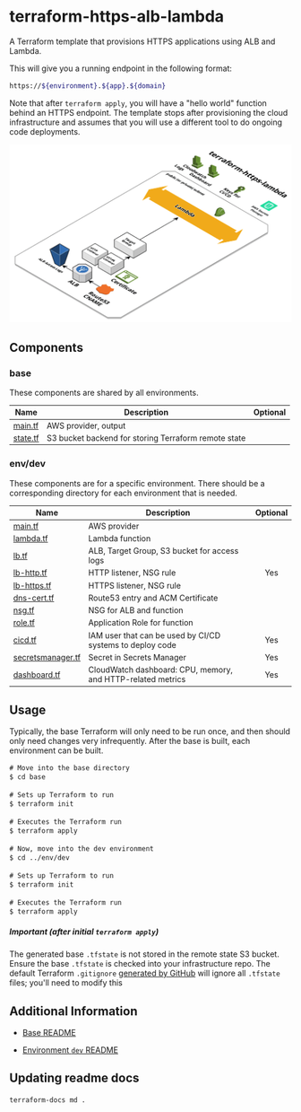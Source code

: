# terraform-https-alb-lambda

A Terraform template that provisions HTTPS applications using ALB and Lambda.

This will give you a running endpoint in the following format:
```bash
https://${environment}.${app}.${domain}
```

Note that after `terraform apply`, you will have a "hello world" function behind an HTTPS endpoint.  The template stops after provisioning the cloud infrastructure and assumes that you will use a different tool to do ongoing code deployments.

![diagram](diagram.png)


## Components

### base

These components are shared by all environments.

| Name | Description | Optional |
|------|-------------|:---:|
| [main.tf](./base/main.tf) | AWS provider, output |  |
| [state.tf](./base/state.tf) | S3 bucket backend for storing Terraform remote state  |  |

### env/dev

These components are for a specific environment. There should be a corresponding directory for each environment
that is needed.

| Name | Description | Optional |
|------|-------------|:----:|
| [main.tf](./env/dev/main.tf) | AWS provider |  |
| [lambda.tf](./env/dev/lambda.tf) | Lambda function |  |
| [lb.tf](./env/dev/tf) | ALB, Target Group, S3 bucket for access logs  |  |
| [lb-http.tf](./env/dev/lb-http.tf) | HTTP listener, NSG rule | Yes |
| [lb-https.tf](./env/dev/lb-https.tf) | HTTPS listener, NSG rule | |
| [dns-cert.tf](./env/dev/dns-cert.tf) | Route53 entry and ACM Certificate |  |
| [nsg.tf](./env/dev/nsg.tf) | NSG for ALB and function |  |
| [role.tf](./env/dev/role.tf) | Application Role for function |  |
| [cicd.tf](./env/dev/cicd.tf) | IAM user that can be used by CI/CD systems to deploy code | Yes |
| [secretsmanager.tf](./env/dev/secretsmanager.tf) | Secret in Secrets Manager | Yes |
| [dashboard.tf](./env/dev/dashboard.tf) | CloudWatch dashboard: CPU, memory, and HTTP-related metrics | Yes |


## Usage

Typically, the base Terraform will only need to be run once, and then should only
need changes very infrequently. After the base is built, each environment can be built.

```
# Move into the base directory
$ cd base

# Sets up Terraform to run
$ terraform init

# Executes the Terraform run
$ terraform apply

# Now, move into the dev environment
$ cd ../env/dev

# Sets up Terraform to run
$ terraform init

# Executes the Terraform run
$ terraform apply
```

##### Important (after initial `terraform apply`)

The generated base `.tfstate` is not stored in the remote state S3 bucket. Ensure the base `.tfstate` is checked into your infrastructure repo. The default Terraform `.gitignore` [generated by GitHub](https://github.com/github/gitignore/blob/master/Terraform.gitignore) will ignore all `.tfstate` files; you'll need to modify this


## Additional Information

+ [Base README](./base/README.md)

+ [Environment `dev` README](./env/dev/README.md)


## Updating readme docs

```bash
terraform-docs md .
```
